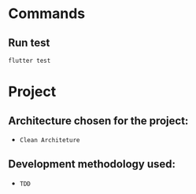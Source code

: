 # Commands

## Run test
```shell
flutter test
```

# Project

## Architecture chosen for the project:

- ```Clean Architeture```

##  Development methodology used:

- ```TDD```
